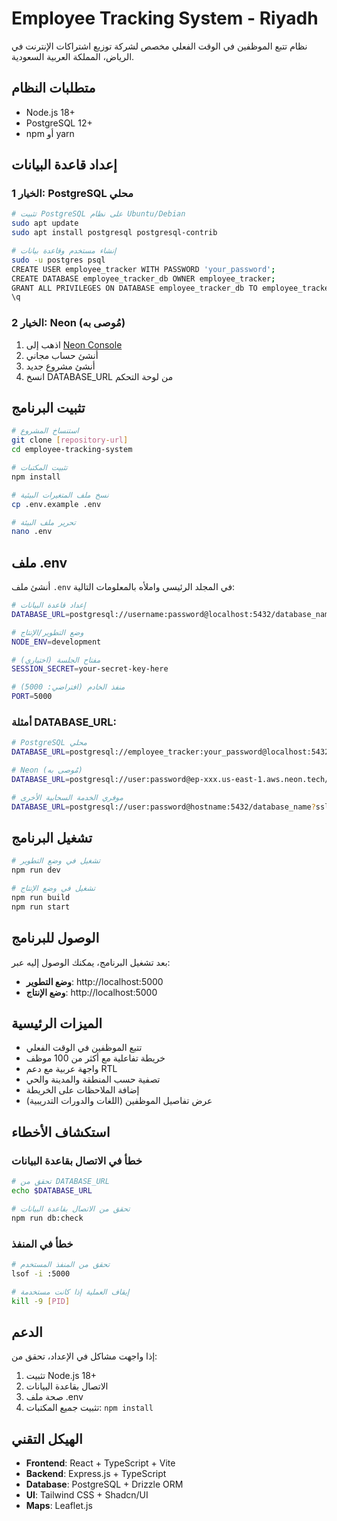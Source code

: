 # Employee Tracking System - Riyadh

نظام تتبع الموظفين في الوقت الفعلي مخصص لشركة توزيع اشتراكات الإنترنت في الرياض، المملكة العربية السعودية.

## متطلبات النظام

- Node.js 18+ 
- PostgreSQL 12+
- npm أو yarn

## إعداد قاعدة البيانات

### الخيار 1: PostgreSQL محلي

```bash
# تثبيت PostgreSQL على نظام Ubuntu/Debian
sudo apt update
sudo apt install postgresql postgresql-contrib

# إنشاء مستخدم وقاعدة بيانات
sudo -u postgres psql
CREATE USER employee_tracker WITH PASSWORD 'your_password';
CREATE DATABASE employee_tracker_db OWNER employee_tracker;
GRANT ALL PRIVILEGES ON DATABASE employee_tracker_db TO employee_tracker;
\q
```

### الخيار 2: Neon (مُوصى به)

1. اذهب إلى [Neon Console](https://console.neon.tech/)
2. أنشئ حساب مجاني
3. أنشئ مشروع جديد
4. انسخ DATABASE_URL من لوحة التحكم

## تثبيت البرنامج

```bash
# استنساخ المشروع
git clone [repository-url]
cd employee-tracking-system

# تثبيت المكتبات
npm install

# نسخ ملف المتغيرات البيئية
cp .env.example .env

# تحرير ملف البيئة
nano .env
```

## ملف .env

أنشئ ملف `.env` في المجلد الرئيسي واملأه بالمعلومات التالية:

```bash
# إعداد قاعدة البيانات
DATABASE_URL=postgresql://username:password@localhost:5432/database_name

# وضع التطوير/الإنتاج
NODE_ENV=development

# مفتاح الجلسة (اختياري)
SESSION_SECRET=your-secret-key-here

# منفذ الخادم (افتراضي: 5000)
PORT=5000
```

### أمثلة DATABASE_URL:

```bash
# PostgreSQL محلي
DATABASE_URL=postgresql://employee_tracker:your_password@localhost:5432/employee_tracker_db

# Neon (مُوصى به)
DATABASE_URL=postgresql://user:password@ep-xxx.us-east-1.aws.neon.tech/database_name?sslmode=require

# موفري الخدمة السحابية الأخرى
DATABASE_URL=postgresql://user:password@hostname:5432/database_name?sslmode=require
```

## تشغيل البرنامج

```bash
# تشغيل في وضع التطوير
npm run dev

# تشغيل في وضع الإنتاج
npm run build
npm run start
```

## الوصول للبرنامج

بعد تشغيل البرنامج، يمكنك الوصول إليه عبر:

- **وضع التطوير**: http://localhost:5000
- **وضع الإنتاج**: http://localhost:5000

## الميزات الرئيسية

- تتبع الموظفين في الوقت الفعلي
- خريطة تفاعلية مع أكثر من 100 موظف
- واجهة عربية مع دعم RTL
- تصفية حسب المنطقة والمدينة والحي
- إضافة الملاحظات على الخريطة
- عرض تفاصيل الموظفين (اللغات والدورات التدريبية)

## استكشاف الأخطاء

### خطأ في الاتصال بقاعدة البيانات

```bash
# تحقق من DATABASE_URL
echo $DATABASE_URL

# تحقق من الاتصال بقاعدة البيانات
npm run db:check
```

### خطأ في المنفذ

```bash
# تحقق من المنفذ المستخدم
lsof -i :5000

# إيقاف العملية إذا كانت مستخدمة
kill -9 [PID]
```

## الدعم

إذا واجهت مشاكل في الإعداد، تحقق من:
1. تثبيت Node.js 18+
2. الاتصال بقاعدة البيانات
3. صحة ملف .env
4. تثبيت جميع المكتبات: `npm install`

## الهيكل التقني

- **Frontend**: React + TypeScript + Vite
- **Backend**: Express.js + TypeScript
- **Database**: PostgreSQL + Drizzle ORM
- **UI**: Tailwind CSS + Shadcn/UI
- **Maps**: Leaflet.js